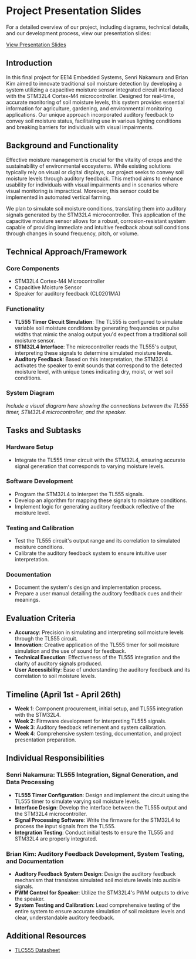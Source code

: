 # Project Presentation Slides
For a detailed overview of our project, including diagrams, technical details, and our development process, view our presentation slides:

[View Presentation Slides](https://docs.google.com/presentation/d/1W93WGzWNciMMUmCuppMuS06Y-gGXBqqM1IL80uMkibQ/edit?usp=sharing)
## Introduction
In this final project for EE14 Embedded Systems, Senri Nakamura and Brian Kim aimed to innovate traditional soil moisture detection by developing a system utilizing a capacitive moisture sensor integrated circuit interfaced with the STM32L4 Cortex-M4 microcontroller. Designed for real-time, accurate monitoring of soil moisture levels, this system provides essential information for agriculture, gardening, and environmental monitoring applications. Our unique approach incorporated auditory feedback to convey soil moisture status, facilitating use in various lighting conditions and breaking barriers for individuals with visual impairments.

## Background and Functionality
Effective moisture management is crucial for the vitality of crops and the sustainability of environmental ecosystems. While existing solutions typically rely on visual or digital displays, our project seeks to convey soil moisture levels through auditory feedback. This method aims to enhance usability for individuals with visual impairments and in scenarios where visual monitoring is impractical. Moreover, this sensor could be implemented in automated vertical farming.

We plan to simulate soil moisture conditions, translating them into auditory signals generated by the STM32L4 microcontroller. This application of the capacitive moisture sensor allows for a robust, corrosion-resistant system capable of providing immediate and intuitive feedback about soil conditions through changes in sound frequency, pitch, or volume.

## Technical Approach/Framework

### Core Components
- STM32L4 Cortex-M4 Microcontroller
- Capacitive Moisture Sensor
- Speaker for auditory feedback (CL0201MA)

### Functionality
- **TL555 Timer Circuit Simulation**: The TL555 is configured to simulate variable soil moisture conditions by generating frequencies or pulse widths that mimic the analog output you'd expect from a traditional soil moisture sensor.
- **STM32L4 Interface**: The microcontroller reads the TL555's output, interpreting these signals to determine simulated moisture levels.
- **Auditory Feedback**: Based on this interpretation, the STM32L4 activates the speaker to emit sounds that correspond to the detected moisture level, with unique tones indicating dry, moist, or wet soil conditions.

### System Diagram
*Include a visual diagram here showing the connections between the TL555 timer, STM32L4 microcontroller, and the speaker.*

## Tasks and Subtasks

### Hardware Setup
- Integrate the TL555 timer circuit with the STM32L4, ensuring accurate signal generation that corresponds to varying moisture levels.

### Software Development
- Program the STM32L4 to interpret the TL555 signals.
- Develop an algorithm for mapping these signals to moisture conditions.
- Implement logic for generating auditory feedback reflective of the moisture level.

### Testing and Calibration
- Test the TL555 circuit's output range and its correlation to simulated moisture conditions.
- Calibrate the auditory feedback system to ensure intuitive user interpretation.

### Documentation
- Document the system's design and implementation process.
- Prepare a user manual detailing the auditory feedback cues and their meanings.

## Evaluation Criteria
- **Accuracy**: Precision in simulating and interpreting soil moisture levels through the TL555 circuit.
- **Innovation**: Creative application of the TL555 timer for soil moisture simulation and the use of sound for feedback.
- **Technical Execution**: Effectiveness of the TL555 integration and the clarity of auditory signals produced.
- **User Accessibility**: Ease of understanding the auditory feedback and its correlation to soil moisture levels.

## Timeline (April 1st - April 26th)
- **Week 1**: Component procurement, initial setup, and TL555 integration with the STM32L4.
- **Week 2**: Firmware development for interpreting TL555 signals.
- **Week 3**: Auditory feedback refinement and system calibration.
- **Week 4**: Comprehensive system testing, documentation, and project presentation preparation.

## Individual Responsibilities

### Senri Nakamura: TL555 Integration, Signal Generation, and Data Processing
- **TL555 Timer Configuration**: Design and implement the circuit using the TL555 timer to simulate varying soil moisture levels.
- **Interface Design**: Develop the interface between the TL555 output and the STM32L4 microcontroller.
- **Signal Processing Software**: Write the firmware for the STM32L4 to process the input signals from the TL555.
- **Integration Testing**: Conduct initial tests to ensure the TL555 and STM32L4 are properly integrated.

### Brian Kim: Auditory Feedback Development, System Testing, and Documentation
- **Auditory Feedback System Design**: Design the auditory feedback mechanism that translates simulated soil moisture levels into audible signals.
- **PWM Control for Speaker**: Utilize the STM32L4's PWM outputs to drive the speaker.
- **System Testing and Calibration**: Lead comprehensive testing of the entire system to ensure accurate simulation of soil moisture levels and clear, understandable auditory feedback.

## Additional Resources
- [TLC555 Datasheet](https://www.ti.com/lit/ds/symlink/tlc555.pdf)
